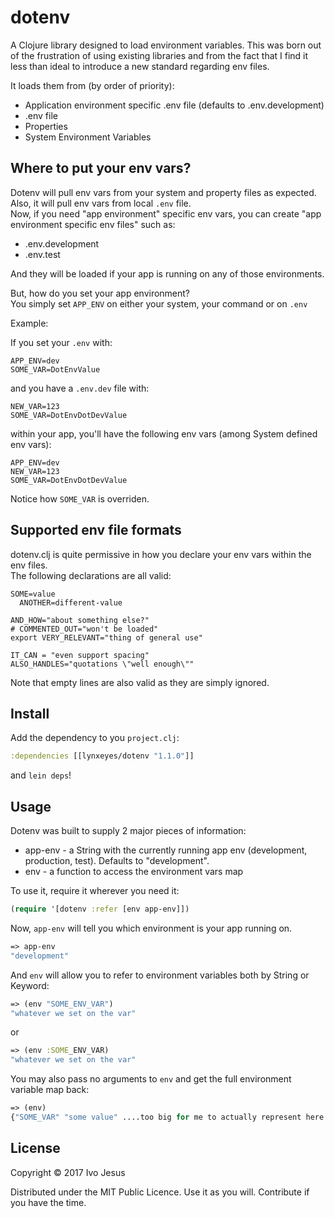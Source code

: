 # dotenv

A Clojure library designed to load environment variables.
This was born out of the frustration of using existing libraries and from the fact that I find it less than ideal to introduce a new standard regarding env files.

It loads them from (by order of priority):

* Application environment specific .env file (defaults to .env.development)
* .env file
* Properties
* System Environment Variables

## Where to put your env vars?

Dotenv will pull env vars from your system and property files as expected.  
Also, it will pull env vars from local `.env` file.  
Now, if you need "app environment" specific env vars, you can create "app environment specific env files" such as:

* .env.development
* .env.test

And they will be loaded if your app is running on any of those environments.

But, how do you set your app environment?  
You simply set `APP_ENV` on either your system, your command or on `.env`


Example:

If you set your `.env` with:

```
APP_ENV=dev
SOME_VAR=DotEnvValue
```

and you have a `.env.dev` file with:

```
NEW_VAR=123
SOME_VAR=DotEnvDotDevValue
```

within your app, you'll have the following env vars (among System defined env vars):

```
APP_ENV=dev
NEW_VAR=123
SOME_VAR=DotEnvDotDevValue
```

Notice how `SOME_VAR` is overriden.

## Supported env file formats

dotenv.clj is quite permissive in how you declare your env vars within the env files.  
The following declarations are all valid:

```
SOME=value
  ANOTHER=different-value

AND_HOW="about something else?"
# COMMENTED_OUT="won't be loaded"
export VERY_RELEVANT="thing of general use"

IT_CAN = "even support spacing"
ALSO_HANDLES="quotations \"well enough\""
```

Note that empty lines are also valid as they are simply ignored.

## Install

Add the dependency to you `project.clj`:

```clojure
:dependencies [[lynxeyes/dotenv "1.1.0"]]
```

and `lein deps`!

## Usage

Dotenv was built to supply 2 major pieces of information:

* app-env - a String with the currently running app env (development, production, test). Defaults to "development".
* env - a function to access the environment vars map

To use it, require it wherever you need it:

```clojure
(require '[dotenv :refer [env app-env]])
```

Now, `app-env` will tell you which environment is your app running on.

```clojure
=> app-env
"development"
```

And `env` will allow you to refer to environment variables both by String or Keyword:

```clojure
=> (env "SOME_ENV_VAR")
"whatever we set on the var"
```

or

```clojure
=> (env :SOME_ENV_VAR)
"whatever we set on the var"
```

You may also pass no arguments to `env` and get the full environment variable map back:

```clojure
=> (env)
{"SOME_VAR" "some value" ....too big for me to actually represent here..sorry.... }
```


## License

Copyright © 2017 Ivo Jesus

Distributed under the MIT Public Licence.
Use it as you will. Contribute if you have the time.
